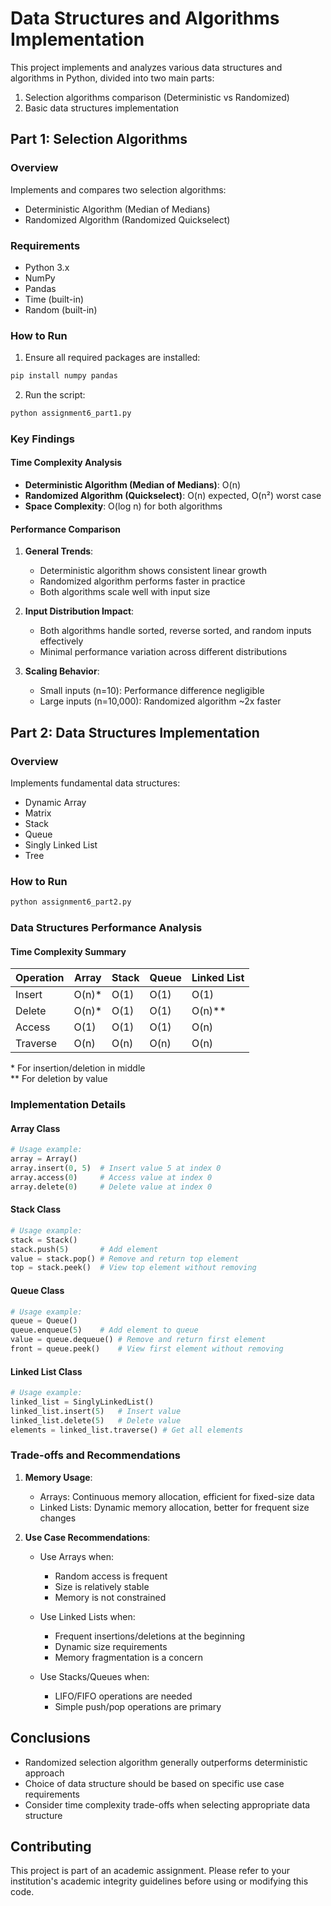 # Data Structures and Algorithms Implementation

This project implements and analyzes various data structures and algorithms in Python, divided into two main parts:
1. Selection algorithms comparison (Deterministic vs Randomized)
2. Basic data structures implementation

## Part 1: Selection Algorithms

### Overview
Implements and compares two selection algorithms:
- Deterministic Algorithm (Median of Medians)
- Randomized Algorithm (Randomized Quickselect)

### Requirements
- Python 3.x
- NumPy
- Pandas
- Time (built-in)
- Random (built-in)

### How to Run
1. Ensure all required packages are installed:
```bash
pip install numpy pandas
```

2. Run the script:
```bash
python assignment6_part1.py
```

### Key Findings
#### Time Complexity Analysis
- **Deterministic Algorithm (Median of Medians)**: O(n)
- **Randomized Algorithm (Quickselect)**: O(n) expected, O(n²) worst case
- **Space Complexity**: O(log n) for both algorithms

#### Performance Comparison
1. **General Trends**:
   - Deterministic algorithm shows consistent linear growth
   - Randomized algorithm performs faster in practice
   - Both algorithms scale well with input size

2. **Input Distribution Impact**:
   - Both algorithms handle sorted, reverse sorted, and random inputs effectively
   - Minimal performance variation across different distributions

3. **Scaling Behavior**:
   - Small inputs (n=10): Performance difference negligible
   - Large inputs (n=10,000): Randomized algorithm ~2x faster

## Part 2: Data Structures Implementation

### Overview
Implements fundamental data structures:
- Dynamic Array
- Matrix
- Stack
- Queue
- Singly Linked List
- Tree

### How to Run
```bash
python assignment6_part2.py
```

### Data Structures Performance Analysis

#### Time Complexity Summary
| Operation  | Array     | Stack | Queue | Linked List |
|------------|-----------|--------|--------|-------------|
| Insert     | O(n)*     | O(1)   | O(1)   | O(1)        |
| Delete     | O(n)*     | O(1)   | O(1)   | O(n)**      |
| Access     | O(1)      | O(1)   | O(1)   | O(n)        |
| Traverse   | O(n)      | O(n)   | O(n)   | O(n)        |

\* For insertion/deletion in middle  
\** For deletion by value

### Implementation Details

#### Array Class
```python
# Usage example:
array = Array()
array.insert(0, 5)  # Insert value 5 at index 0
array.access(0)     # Access value at index 0
array.delete(0)     # Delete value at index 0
```

#### Stack Class
```python
# Usage example:
stack = Stack()
stack.push(5)       # Add element
value = stack.pop() # Remove and return top element
top = stack.peek()  # View top element without removing
```

#### Queue Class
```python
# Usage example:
queue = Queue()
queue.enqueue(5)    # Add element to queue
value = queue.dequeue() # Remove and return first element
front = queue.peek()    # View first element without removing
```

#### Linked List Class
```python
# Usage example:
linked_list = SinglyLinkedList()
linked_list.insert(5)   # Insert value
linked_list.delete(5)   # Delete value
elements = linked_list.traverse() # Get all elements
```

### Trade-offs and Recommendations

1. **Memory Usage**:
   - Arrays: Continuous memory allocation, efficient for fixed-size data
   - Linked Lists: Dynamic memory allocation, better for frequent size changes

2. **Use Case Recommendations**:
   - Use Arrays when:
     - Random access is frequent
     - Size is relatively stable
     - Memory is not constrained
   
   - Use Linked Lists when:
     - Frequent insertions/deletions at the beginning
     - Dynamic size requirements
     - Memory fragmentation is a concern

   - Use Stacks/Queues when:
     - LIFO/FIFO operations are needed
     - Simple push/pop operations are primary

## Conclusions
- Randomized selection algorithm generally outperforms deterministic approach
- Choice of data structure should be based on specific use case requirements
- Consider time complexity trade-offs when selecting appropriate data structure

## Contributing
This project is part of an academic assignment. Please refer to your institution's academic integrity guidelines before using or modifying this code.
